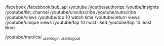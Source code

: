 /facebook
/facebbook/sub_api
/youtube
/youtbe/authorize
/youtbe/insights
/youtube/list_channel
/youtube/unsubscribe 
/youtube/subscribe
/youtube/views
/youtube/top 10 watch time
/youtube/return views
/youtube/unique views
/youtube/top 10 most liked
/youtube/top 10 least liked






/youtube/metrics/<sub metrics>
user/login
user/logout
